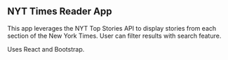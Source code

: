 NYT Times Reader App
--------------------

This app leverages the NYT Top Stories API to display stories from each section of the New York Times. User can filter results with search feature.

Uses React and Bootstrap.
